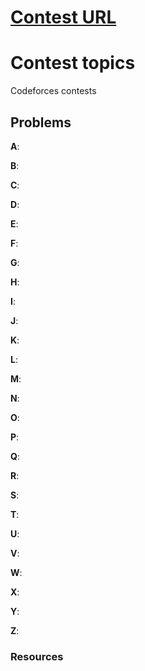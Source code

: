 # [Contest URL](https://vjudge.net/contest/301438)

# Contest topics
Codeforces contests 

## Problems
**A**: 

**B**: 

**C**: 

**D**: 

**E**: 

**F**: 

**G**: 

**H**: 

**I**: 

**J**: 

**K**: 

**L**: 

**M**: 

**N**: 

**O**: 

**P**: 

**Q**: 

**R**: 

**S**:

**T**: 

**U**: 

**V**: 

**W**: 

**X**: 

**Y**: 

**Z**: 


### Resources